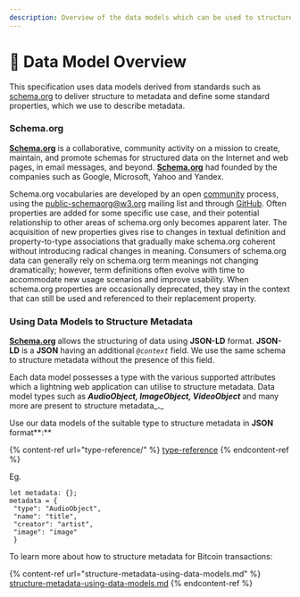 ```yaml
---
description: Overview of the data models which can be used to structure metadata
---
```


# 📨 Data Model Overview

This specification uses data models derived from standards such as [schema.org](https://schema.org) to deliver structure to metadata and define some standard properties, which we use to describe metadata.

### Schema.org

[**Schema.org**](http://schema.org) is a collaborative, community activity on a mission to create, maintain, and promote schemas for structured data on the Internet and web pages, in email messages, and beyond. [**Schema.org**](http://schema.org) had founded by the companies such as Google, Microsoft, Yahoo and Yandex.

Schema.org vocabularies are developed by an open [community](https://www.w3.org/community/schemaorg) process, using the [public-schemaorg@w3.org](http://lists.w3.org/Archives/Public/public-schemaorg) mailing list and through [GitHub](http://github.com/schemaorg/schemaorg). Often properties are added for some specific use case, and their potential relationship to other areas of schema.org only becomes apparent later. The acquisition of new properties gives rise to changes in textual definition and property-to-type associations that gradually make schema.org coherent without introducing radical changes in meaning. Consumers of schema.org data can generally rely on schema.org term meanings not changing dramatically; however, term definitions often evolve with time to accommodate new usage scenarios and improve usability. When schema.org properties are occasionally deprecated, they stay in the context that can still be used and referenced to their replacement property.

### Using Data Models to Structure Metadata

[**Schema.org**](http://schema.org) allows the structuring of data using **JSON-LD** format. **JSON-LD** is a **JSON** having an additional _`@context`_ field. We use the same schema to structure metadata without the presence of this field.

Each data model possesses a type with the various supported attributes which a lightning web application can utilise to structure metadata. Data model types such as _**AudioObject, ImageObject, VideoObject**_ and many more are present to structure metadata_**.**_

Use our data models of the suitable type to structure metadata in **JSON** format**:**

{% content-ref url="type-reference/" %}
[type-reference](type-reference/)
{% endcontent-ref %}

Eg.

```
let metadata: {};
metadata = {
 "type": "AudioObject",
 "name": "title",
 "creator": "artist",
 "image": "image" 
 }
```

To learn more about how to structure metadata for Bitcoin transactions:

{% content-ref url="structure-metadata-using-data-models.md" %}
[structure-metadata-using-data-models.md](structure-metadata-using-data-models.md)
{% endcontent-ref %}
